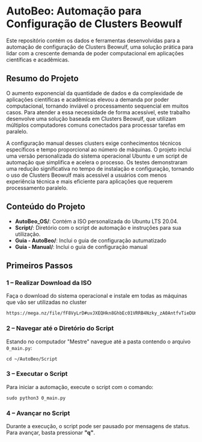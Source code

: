 <h1>AutoBeo: Automação para Configuração de Clusters Beowulf</h1>

<p>Este repositório contém os dados e ferramentas desenvolvidas para a automação de configuração de Clusters Beowulf, uma solução prática para lidar com a crescente demanda de poder computacional em aplicações científicas e acadêmicas.</p>

<h2>Resumo do Projeto</h2>

<p>O aumento exponencial da quantidade de dados e da complexidade de aplicações científicas e acadêmicas elevou a demanda por poder computacional, tornando inviável o processamento sequencial em muitos casos. Para atender a essa necessidade de forma acessível, este trabalho desenvolve uma solução baseada em Clusters Beowulf, que utilizam múltiplos computadores comuns conectados para processar tarefas em paralelo.</p>

<p>A configuração manual desses clusters exige conhecimentos técnicos específicos e tempo proporcional ao número de máquinas. O projeto inclui uma versão personalizada do sistema operacional Ubuntu e um script de automação que simplifica e acelera o processo. Os testes demonstraram uma redução significativa no tempo de instalação e configuração, tornando o uso de Clusters Beowulf mais acessível a usuários com menos experiência técnica e mais eficiente para aplicações que requerem processamento paralelo.</p>

<h2>Conteúdo do Projeto</h2>

<ul>
  <li><strong>AutoBeo_OS/</strong>: Contém a ISO personalizada do Ubuntu LTS 20.04.</li>
  <li><strong>Script/</strong>: Diretório com o script de automação e instruções para sua utilização.</li>
  <li><strong>Guia - AutoBeo/</strong>: Inclui o guia de configuração autumatizado</li>
  <li><strong>Guia - Manual/</strong>: Inclui o guia de configuração manual</li>
</ul>

<h2>Primeiros Passos</h2>

<h3>1 – Realizar Download da ISO</h3>

<p>Faça o download do sistema operacional e instale em todas as máquinas que vão ser utilizadas no cluster</p>

<pre><code>https://mega.nz/file/fF8VyLrD#uvJXEQHkn8GhbEc01VRRB4Nzky_zA0AntfvTieDUm9s</code></pre>

<h3>2 – Navegar até o Diretório do Script</h3>

<p>Estando no computador "Mestre" navegue até a pasta contendo o arquivo <code>0_main.py</code>:</p>

<pre><code>cd ~/AutoBeo/Script </code></pre>

<h3>3 – Executar o Script</h3>

<p>Para iniciar a automação, execute o script com o comando:</p>

<pre><code>sudo python3 0_main.py
</code></pre>

<h3>4 – Avançar no Script</h3>

<p>Durante a execução, o script pode ser pausado por mensagens de status. Para avançar, basta pressionar <strong>"q"</strong>.</p>
